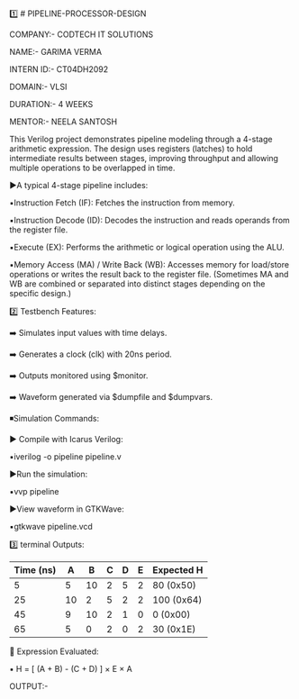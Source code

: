 1️⃣ # PIPELINE-PROCESSOR-DESIGN

COMPANY:- CODTECH IT SOLUTIONS 

NAME:- GARIMA VERMA

INTERN ID:- CT04DH2092

DOMAIN:- VLSI

DURATION:- 4 WEEKS 

MENTOR:- NEELA SANTOSH 

This Verilog project demonstrates pipeline modeling through a 4-stage arithmetic expression. The design uses registers (latches) to hold intermediate results between stages, improving throughput and allowing multiple operations to be overlapped in time.

▶️A typical 4-stage pipeline includes:

▪️Instruction Fetch (IF): Fetches the instruction from memory.

▪️Instruction Decode (ID): Decodes the instruction and reads operands from the register file. 

▪️Execute (EX): Performs the arithmetic or logical operation using the ALU.

▪️Memory Access (MA) / Write Back (WB): Accesses memory for load/store operations or writes the result back to the register file. 
(Sometimes MA and WB are combined or separated into distinct stages depending on the specific design.)

2️⃣ Testbench Features:

➡️ Simulates input values with time delays.

➡️ Generates a clock (clk) with 20ns period.

➡️ Outputs monitored using $monitor.

➡️ Waveform generated via $dumpfile and $dumpvars.

◾️Simulation Commands:

▶️ Compile with Icarus Verilog:

▪️iverilog -o pipeline pipeline.v

▶️Run the simulation:

▪️vvp pipeline

▶️View waveform in GTKWave:

▪️gtkwave pipeline.vcd

3️⃣ terminal Outputs:

| Time (ns) | A  | B  | C | D | E | Expected H |
| --------- | -- | -- | - | - | - | ---------- |
| 5         | 5  | 10 | 2 | 5 | 2 | 80 (0x50)  |
| 25        | 10 | 2  | 5 | 2 | 2 | 100 (0x64) |
| 45        | 9  | 10 | 2 | 1 | 0 | 0 (0x00)   |
| 65        | 5  | 0  | 2 | 0 | 2 | 30 (0x1E)  |

🔸️ Expression Evaluated:

▪️ H = [ (A + B) - (C + D) ] × E × A

OUTPUT:-
